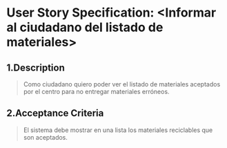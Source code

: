 # User Story Specification: <Informar al ciudadano del listado de materiales\>

## 1.Description

>Como ciudadano quiero poder ver el listado de materiales aceptados por el centro para no entregar materiales erróneos.
## 2.Acceptance Criteria

>El sistema debe mostrar en una lista los materiales reciclables que son aceptados.
